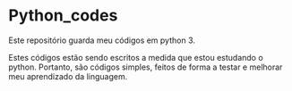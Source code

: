 # Python_codes
Este repositório guarda meu códigos em python 3.

Estes códigos estão sendo escritos a medida que estou estudando o python. Portanto, são códigos simples, feitos de forma a testar e melhorar meu aprendizado da linguagem. 
